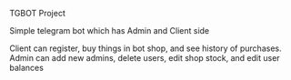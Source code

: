 TGBOT Project


Simple telegram bot which has Admin and Client side

Client can register, buy things in bot shop, and see history of purchases.
Admin can add new admins, delete users, edit shop stock, and edit user balances

